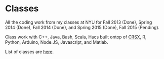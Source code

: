 Classes
=======

All the coding work from my classes at NYU for Fall 2013 (Done), Spring 2014 (Done), Fall 2014 (Done), and Spring 2015 (Done), Fall 2015 (Pending).

Class work with C++, Java, Bash, Scala, Hacs built ontop of [CRSX](http://crsx.org/), R, Python, Arduino, Node.JS, Javascript, and Matlab.

List of classes are [here](https://github.com/AbhiAgarwal/gallatin#classes).
